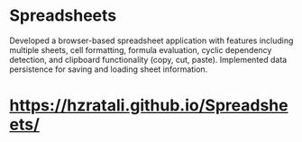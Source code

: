 # Spreadsheets
Developed a browser-based spreadsheet application with features including multiple sheets, cell formatting, formula evaluation, cyclic dependency detection, and clipboard functionality (copy, cut, paste). Implemented data persistence for saving and loading sheet information.
# https://hzratali.github.io/Spreadsheets/
